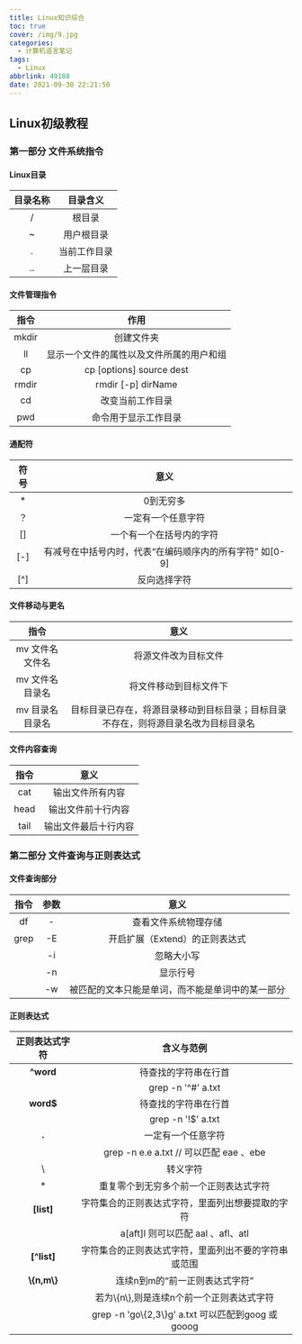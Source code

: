 ```yaml
---
title: Linux知识综合
toc: true
cover: /img/9.jpg
categories:
  - 计算机语言笔记
tags:
  - Linux
abbrlink: 49188
date: 2021-09-30 22:21:50
---
```


<style> table { margin: auto; } </style>

## Linux初级教程

### 第一部分 文件系统指令

#### Linux目录

| 目录名称 |   目录含义   |
| :------: | :----------: |
|    /     |    根目录    |
|    ~     |  用户根目录  |
|    .     | 当前工作目录 |
|    ..    |  上一层目录  |

#### 文件管理指令

| 指令  |                   作用                   |
| :---: | :--------------------------------------: |
| mkdir |                创建文件夹                |
|  ll   | 显示一个文件的属性以及文件所属的用户和组 |
|  cp   |         cp [options] source dest         |
| rmdir |            rmdir [-p] dirName            |
|  cd   |             改变当前工作目录             |
|  pwd  |           命令用于显示工作目录           |

#### 通配符

| 符号 |                           意义                           |
| :--: | :------------------------------------------------------: |
|  *   |                        0到无穷多                         |
|  ？  |                    一定有一个任意字符                    |
|  []  |                 一个有一个在括号内的字符                 |
| [-]  | 有减号在中括号内时，代表“在编码顺序内的所有字符” 如[0-9] |
| [^]  |                       反向选择字符                       |

####  文件移动与更名

|       指令       |                             意义                             |
| :--------------: | :----------------------------------------------------------: |
| mv 文件名 文件名 |                     将源文件改为目标文件                     |
| mv 文件名 目录名 |                    将文件移动到目标文件下                    |
| mv 目录名 目录名 | 目标目录已存在，将源目录移动到目标目录；目标目录不存在，则将源目录名改为目标目录名 |

#### 文件内容查询

| 指令 |         意义         |
| :--: | :------------------: |
| cat  |   输出文件所有内容   |
| head |  输出文件前十行内容  |
| tail | 输出文件最后十行内容 |

### 第二部分 文件查询与正则表达式

#### 文件查询部分

| 指令 | 参数 |                       意义                       |
| :--: | :--: | :----------------------------------------------: |
|  df  |  -   |               查看文件系统物理存储               |
| grep |  -E  |          开启扩展（Extend）的正则表达式          |
|      |  -i  |                    忽略大小写                    |
|      |  -n  |                     显示行号                     |
|      |  -w  | 被匹配的文本只能是单词，而不能是单词中的某一部分 |

#### 正则表达式

| 正则表达式字符 |                        含义与范例                         |
| :------------: | :-------------------------------------------------------: |
|   **^word**    |                   待查找的字符串在行首                    |
|                |                    grep -n '^#' a.txt                     |
|   **word$**    |                   待查找的字符串在行首                    |
|                |                    grep -n '!$' a.txt                     |
|     **.**      |                    一定有一个任意字符                     |
|                |      grep -n e.e a.txt        // 可以匹配 eae 、ebe       |
|       \\       |                         转义字符                          |
|       *        |          重复零个到无穷多个前一个正则表达式字符           |
|   **[list]**   |     字符集合的正则表达式字符，里面列出想要提取的字符      |
|                |           a[aft]l  则可以匹配   aal 、afl、atl            |
|  **[^list]**   |   字符集合的正则表达式字符，里面列出不要的字符串或范围    |
| **\\{n,m\\}**  |              连续n到m的“前一正则表达式字符”               |
|                |        若为\\{n\\},则是连续n个前一个正则表达式字符        |
|                | grep -n 'go\\{2,3\\}g' a.txt      可以匹配到goog 或 gooog |









